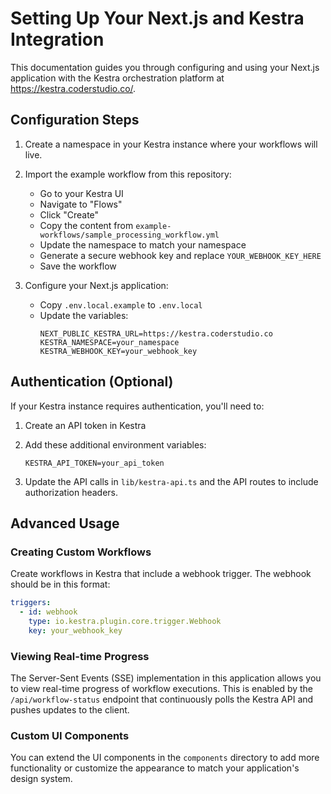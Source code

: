 # Setting Up Your Next.js and Kestra Integration

This documentation guides you through configuring and using your Next.js application with the Kestra orchestration platform at https://kestra.coderstudio.co/.

## Configuration Steps

1. Create a namespace in your Kestra instance where your workflows will live.

2. Import the example workflow from this repository:
   - Go to your Kestra UI
   - Navigate to "Flows"
   - Click "Create"
   - Copy the content from `example-workflows/sample_processing_workflow.yml`
   - Update the namespace to match your namespace
   - Generate a secure webhook key and replace `YOUR_WEBHOOK_KEY_HERE`
   - Save the workflow

3. Configure your Next.js application:
   - Copy `.env.local.example` to `.env.local`
   - Update the variables:
     ```
     NEXT_PUBLIC_KESTRA_URL=https://kestra.coderstudio.co
     KESTRA_NAMESPACE=your_namespace
     KESTRA_WEBHOOK_KEY=your_webhook_key
     ```

## Authentication (Optional)

If your Kestra instance requires authentication, you'll need to:

1. Create an API token in Kestra
2. Add these additional environment variables:
   ```
   KESTRA_API_TOKEN=your_api_token
   ```

3. Update the API calls in `lib/kestra-api.ts` and the API routes to include authorization headers.

## Advanced Usage

### Creating Custom Workflows

Create workflows in Kestra that include a webhook trigger. The webhook should be in this format:

```yaml
triggers:
  - id: webhook
    type: io.kestra.plugin.core.trigger.Webhook
    key: your_webhook_key
```

### Viewing Real-time Progress

The Server-Sent Events (SSE) implementation in this application allows you to view real-time progress of workflow executions. This is enabled by the `/api/workflow-status` endpoint that continuously polls the Kestra API and pushes updates to the client.

### Custom UI Components

You can extend the UI components in the `components` directory to add more functionality or customize the appearance to match your application's design system.